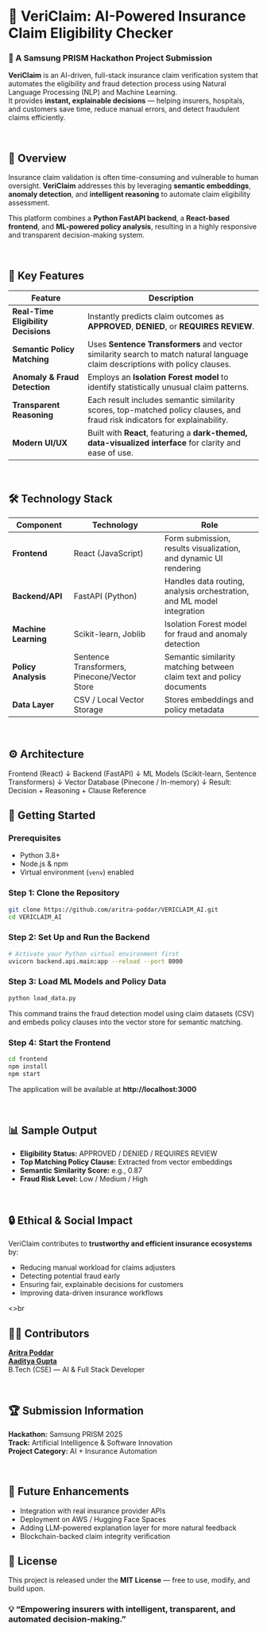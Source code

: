 # 🚀 VeriClaim: AI-Powered Insurance Claim Eligibility Checker

### 🧠 A Samsung PRISM Hackathon Project Submission

**VeriClaim** is an AI-driven, full-stack insurance claim verification system that automates the eligibility and fraud detection process using Natural Language Processing (NLP) and Machine Learning.  
It provides **instant, explainable decisions** — helping insurers, hospitals, and customers save time, reduce manual errors, and detect fraudulent claims efficiently.

<br>

## 🌟 Overview

Insurance claim validation is often time-consuming and vulnerable to human oversight. **VeriClaim** addresses this by leveraging **semantic embeddings**, **anomaly detection**, and **intelligent reasoning** to automate claim eligibility assessment.

This platform combines a **Python FastAPI backend**, a **React-based frontend**, and **ML-powered policy analysis**, resulting in a highly responsive and transparent decision-making system.

<br>

## 🧩 Key Features

| Feature | Description |
|----------|-------------|
| **Real-Time Eligibility Decisions** | Instantly predicts claim outcomes as **APPROVED**, **DENIED**, or **REQUIRES REVIEW**. |
| **Semantic Policy Matching** | Uses **Sentence Transformers** and vector similarity search to match natural language claim descriptions with policy clauses. |
| **Anomaly & Fraud Detection** | Employs an **Isolation Forest model** to identify statistically unusual claim patterns. |
| **Transparent Reasoning** | Each result includes semantic similarity scores, top-matched policy clauses, and fraud risk indicators for explainability. |
| **Modern UI/UX** | Built with **React**, featuring a **dark-themed, data-visualized interface** for clarity and ease of use. |

<br>

## 🛠️ Technology Stack

| Component | Technology | Role |
|------------|-------------|------|
| **Frontend** | React (JavaScript) | Form submission, results visualization, and dynamic UI rendering |
| **Backend/API** | FastAPI (Python) | Handles data routing, analysis orchestration, and ML model integration |
| **Machine Learning** | Scikit-learn, Joblib | Isolation Forest model for fraud and anomaly detection |
| **Policy Analysis** | Sentence Transformers, Pinecone/Vector Store | Semantic similarity matching between claim text and policy documents |
| **Data Layer** | CSV / Local Vector Storage | Stores embeddings and policy metadata |

<br>

## ⚙️ Architecture

Frontend (React)
      ↓
Backend (FastAPI)
      ↓
ML Models (Scikit-learn, Sentence Transformers)
      ↓
Vector Database (Pinecone / In-memory)
      ↓
Result: Decision + Reasoning + Clause Reference



## 🚀 Getting Started

### Prerequisites
- Python 3.8+  
- Node.js & npm  
- Virtual environment (`venv`) enabled  



### Step 1: Clone the Repository
```bash
git clone https://github.com/aritra-poddar/VERICLAIM_AI.git
cd VERICLAIM_AI
```



### Step 2: Set Up and Run the Backend
```bash
# Activate your Python virtual environment first
uvicorn backend.api.main:app --reload --port 8000
```



### Step 3: Load ML Models and Policy Data
```bash
python load_data.py
```
This command trains the fraud detection model using claim datasets (CSV) and embeds policy clauses into the vector store for semantic matching.



### Step 4: Start the Frontend
```bash
cd frontend
npm install
npm start
```

The application will be available at **http://localhost:3000**

<br>

## 📊 Sample Output
- **Eligibility Status:** APPROVED / DENIED / REQUIRES REVIEW  
- **Top Matching Policy Clause:** Extracted from vector embeddings  
- **Semantic Similarity Score:** e.g., 0.87  
- **Fraud Risk Level:** Low / Medium / High  

<br>

## 🔒 Ethical & Social Impact

VeriClaim contributes to **trustworthy and efficient insurance ecosystems** by:
- Reducing manual workload for claims adjusters  
- Detecting potential fraud early  
- Ensuring fair, explainable decisions for customers  
- Improving data-driven insurance workflows  

<>br

## 🧑‍💻 Contributors
[**Aritra Poddar**](https://github.com/aritra-poddar) <br>
[**Aaditya Gupta**](https://github.com/aadityaguptaaa) <br>
B.Tech (CSE) — AI & Full Stack Developer  


<br>

## 🏆 Submission Information
**Hackathon:** Samsung PRISM 2025  
**Track:** Artificial Intelligence & Software Innovation  
**Project Category:** AI + Insurance Automation  

<br>

## 🧭 Future Enhancements
- Integration with real insurance provider APIs  
- Deployment on AWS / Hugging Face Spaces  
- Adding LLM-powered explanation layer for more natural feedback  
- Blockchain-backed claim integrity verification  



## 📜 License
This project is released under the **MIT License** — free to use, modify, and build upon.



### 💡 “Empowering insurers with intelligent, transparent, and automated decision-making.”

